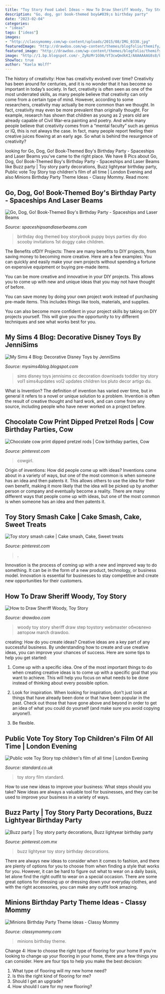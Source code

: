 ```yaml
---
title: "Toy Story Food Label Ideas ~ How To Draw Sheriff Woody, Toy Story"
description: "Go, dog, go! book-themed boy&#039;s birthday party"
date: "2023-02-04"
categories:
- "ideas"
tags: ["ideas"]
images:
- "http://classymommy.com/wp-content/uploads/2015/08/IMG_0338.jpg"
featuredImage: "http://drawdoo.com/wp-content/themes/blogfolio/themify/img.php?src=http://drawdoo.com/wp-content/uploads/tutorials/ToyStory/lesson19/step_16.png&amp;w=665&amp;h=&amp;zc=1&amp;q=60&amp;a=t"
featured_image: "http://drawdoo.com/wp-content/themes/blogfolio/themify/img.php?src=http://drawdoo.com/wp-content/uploads/tutorials/ToyStory/lesson19/step_16.png&amp;w=665&amp;h=&amp;zc=1&amp;q=60&amp;a=t"
image: "http://1.bp.blogspot.com/-_ZyNzMr1G9A/Vf3cwQmdkKI/AAAAAAAG8s8/LJxAH39Izso/s1600/TS4%2B2015-03-19-08-01_zps2ooan7ks.png"
ShowToc: true
author: "Kaela Wolff"
---
```



The history of creativity: How has creativity evolved over time?
Creativity has been around for centuries, and it is no wonder that it has become so important in today’s society. In fact, creativity is often seen as one of the most underrated skills, as many people believe that creativity can only come from a certain type of mind. However, according to some researchers, creativity may actually be more common than we thought. In fact, creativity may even be more prevalent than originally thought. For example, research has shown that children as young as 2 years old are already capable of Civil War-era painting and poetry. And while many people believe that creativity comes from a “mental faculty” such as genius or IQ, this is not always the case. In fact, many people report feeling their creative juices flowing at an early age. So what is behind the resurgence of creativity?

	

		
looking for Go, Dog, Go! Book-Themed Boy&#039;s Birthday Party - Spaceships and Laser Beams you've came to the right place. We have 8 Pics about Go, Dog, Go! Book-Themed Boy&#039;s Birthday Party - Spaceships and Laser Beams like Buzz party | Toy story party decorations, Buzz lightyear birthday party, Public vote Toy Story top children&#039;s film of all time | London Evening and also Minions Birthday Party Theme Ideas - Classy Mommy. Read more:
		
    
## Go, Dog, Go! Book-Themed Boy&#039;s Birthday Party - Spaceships And Laser Beams

<img loading=lazy src="https://spaceshipsandlaserbeams.com/wp-content/uploads/2015/09/go-dog-go-birthday-party-ideas-boys.jpg.jpg" onerror="this.onerror=null;this.src='https://tse3.mm.bing.net/th?id=OIP.rzEEb7yfUhhz_SgOTkdwYwHaLH&amp;pid=15.1';" alt="Go, Dog, Go! Book-Themed Boy&#039;s Birthday Party - Spaceships and Laser Beams">

_Source: spaceshipsandlaserbeams.com_

>birthday dog themed boy storybook puppy boys parties diy doo scooby invitations 1st doggy cake children. 

	

The Benefits ofDIY Projects:
There are many benefits to DIY projects, from saving money to becoming more creative. Here are a few examples: 
You can quickly and easily make your own projects without spending a fortune on expensive equipment or buying pre-made items. 

You can be more creative and innovative in your DIY projects. This allows you to come up with new and unique ideas that you may not have thought of before. 

You can save money by doing your own project work instead of purchasing pre-made items. This includes things like tools, materials, and supplies. 

You can also become more confident in your project skills by taking on DIY projects yourself. This will give you the opportunity to try different techniques and see what works best for you.

    
## My Sims 4 Blog: Decorative Disney Toys By JenniSims

<img loading=lazy src="http://1.bp.blogspot.com/-_ZyNzMr1G9A/Vf3cwQmdkKI/AAAAAAAG8s8/LJxAH39Izso/s1600/TS4%2B2015-03-19-08-01_zps2ooan7ks.png" onerror="this.onerror=null;this.src='https://tse4.mm.bing.net/th?id=OIP.kOrSiA94pTxzSpg4wlUlygHaD7&amp;pid=15.1';" alt="My Sims 4 Blog: Decorative Disney Toys by JenniSims">

_Source: mysims4blog.blogspot.com_

>sims disney toys jennisims cc decoration downloads toddler toy story vol1 sims4updates vol2 updates children los pluto decor artigo du. 

	

What is Invention?
The definition of invention has varied over time, but in general it refers to a novel or unique solution to a problem. Invention is often the result of creative thought and hard work, and can come from any source, including people who have never worked on a project before.

    
## Chocolate Cow Print Dipped Pretzel Rods | Cow Birthday Parties, Cow

<img loading=lazy src="https://i.pinimg.com/originals/d1/16/04/d116048f2d33203253b5b44cf4e1d35e.jpg" onerror="this.onerror=null;this.src='https://tse1.mm.bing.net/th?id=OIP.0gWMDrOiyBdMHUfqHH1P6AHaJ4&amp;pid=15.1';" alt="Chocolate cow print dipped pretzel rods | Cow birthday parties, Cow">

_Source: pinterest.com_

>cowgirl. 

	

Origin of inventions: How did people come up with ideas?
Inventions come about in a variety of ways, but one of the most common is when someone has an idea and then patents it. This allows others to use the idea for their own benefit, making it more likely that the idea will be picked up by another person or company and eventually become a reality. There are many different ways that people come up with ideas, but one of the most common is when someone has an idea and then patents it.

    
## Toy Story Smash Cake | Cake Smash, Cake, Sweet Treats

<img loading=lazy src="https://i.pinimg.com/736x/c2/1a/17/c21a17eec750bf32e6c7e23c21884454.jpg" onerror="this.onerror=null;this.src='https://tse4.mm.bing.net/th?id=OIP.yAsnkTJ03fvS16mpfAJ_TgHaJ3&amp;pid=15.1';" alt="Toy story smash cake | Cake smash, Cake, Sweet treats">

_Source: pinterest.com_

>. 

	

Innovation is the process of coming up with a new and improved way to do something. It can be in the form of a new product, technology, or business model. Innovation is essential for businesses to stay competitive and create new opportunities for their customers.

    
## How To Draw Sheriff Woody, Toy Story

<img loading=lazy src="http://drawdoo.com/wp-content/themes/blogfolio/themify/img.php?src=http://drawdoo.com/wp-content/uploads/tutorials/ToyStory/lesson19/step_16.png&amp;w=665&amp;h=&amp;zc=1&amp;q=60&amp;a=t" onerror="this.onerror=null;this.src='https://tse1.mm.bing.net/th?id=OIP.YHkKPuDHmgIdeawoGlGd2QHaKZ&amp;pid=15.1';" alt="How to Draw Sheriff Woody, Toy Story">

_Source: drawdoo.com_

>woody toy story sheriff draw step toystory webmaster обновлено автором march drawdoo. 

	

creating: How do you create ideas?
Creative ideas are a key part of any successful business. By understanding how to create and use creative ideas, you can improve your chances of success. Here are some tips to help you get started:
1. Come up with a specific idea. One of the most important things to do when creating creative ideas is to come up with a specific goal that you want to achieve. This will help you focus on what needs to be done instead of thinking about every possible option.

2. Look for inspiration. When looking for inspiration, don’t just look at things that have already been done or that have been popular in the past. Check out those that have gone above and beyond in order to get an idea of what you could do yourself (and make sure you avoid copying anyone!).

3. Be flexible.

    
## Public Vote Toy Story Top Children&#039;s Film Of All Time | London Evening

<img loading=lazy src="https://static.standard.co.uk/s3fs-public/thumbnails/image/2019/01/31/16/ToyStory3Fil10119.jpg" onerror="this.onerror=null;this.src='https://tse1.mm.bing.net/th?id=OIP._rVNli8Cf-j_zONMq_Wk6wHaE8&amp;pid=15.1';" alt="Public vote Toy Story top children&#039;s film of all time | London Evening">

_Source: standard.co.uk_

>toy story film standard. 

	

How to use new ideas to improve your business: What steps should you take?
New ideas are always a valuable tool for businesses, and they can be used to improve your business in a variety of ways.

    
## Buzz Party | Toy Story Party Decorations, Buzz Lightyear Birthday Party

<img loading=lazy src="https://i.pinimg.com/originals/fc/23/b5/fc23b5e71a17a057e746ffcf6c4c4a90.jpg" onerror="this.onerror=null;this.src='https://tse3.mm.bing.net/th?id=OIP.jQxoO_rrAy_stmFfJ-vDagHaKb&amp;pid=15.1';" alt="Buzz party | Toy story party decorations, Buzz lightyear birthday party">

_Source: pinterest.com.mx_

>buzz lightyear toy story birthday decorations. 

	

There are always new ideas to consider when it comes to fashion, and there are plenty of options for you to choose from when finding a style that works for you. However, it can be hard to figure out what to wear on a daily basis, let alone find the right outfit to wear on a special occasion. There are some great options for dressing up or dressing down your everyday clothes, and with the right accessories, you can make any outfit look amazing.

    
## Minions Birthday Party Theme Ideas - Classy Mommy

<img loading=lazy src="http://classymommy.com/wp-content/uploads/2015/08/IMG_0338.jpg" onerror="this.onerror=null;this.src='https://tse4.mm.bing.net/th?id=OIP.h1rVCe32MWrHIlG6QhjfZgHaFj&amp;pid=15.1';" alt="Minions Birthday Party Theme Ideas - Classy Mommy">

_Source: classymommy.com_

>minions birthday theme. 

	

Change 4: How to choose the right type of flooring for your home
If you're looking to change up your flooring in your home, there are a few things you can consider. Here are four tips to help you make the best decision: 
1. What type of flooring will my new home need?
2. Is this the right kind of flooring for me?
3. Should I get an upgrade?
4. How should I care for my new flooring?

